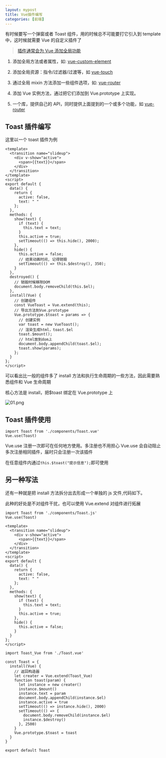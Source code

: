 ```yaml
---
layout: mypost
title: Vue插件编写
categories: [前端]
---
```


有时候要写一个弹窗或者 Toast 组件，用的时候总不可能要打它引入到 template 中，这时候就需要 Vue 的自定义插件了

> [插件通常会为 Vue 添加全局功能](https://cn.vuejs.org/v2/guide/plugins.html)

1. 添加全局方法或者属性，如: [vue-custom-element](https://github.com/karol-f/vue-custom-element)

2. 添加全局资源：指令/过滤器/过渡等，如 [vue-touch](https://github.com/vuejs/vue-touch)

3. 通过全局 mixin 方法添加一些组件选项，如: [vue-router](https://github.com/vuejs/vue-router)

4. 添加 Vue 实例方法，通过把它们添加到 Vue.prototype 上实现。

5. 一个库，提供自己的 API，同时提供上面提到的一个或多个功能，如 [vue-router](https://github.com/vuejs/vue-router)

## Toast 插件编写

这里以一个 toast 插件为例

```
<template>
  <transition name="slideup">
    <div v-show="active">
      <span>{{text}}</span>
    </div>
  </transition>
</template>
<script>
export default {
  data() {
    return {
      active: false,
      text: " "
    };
  },
  methods: {
    show(text) {
      if (text) {
        this.text = text;
      }
      this.active = true;
      setTimeout(() => this.hide(), 2000);
    },
    hide() {
      this.active = false;
      // 结束动画时间, 记得销毁
      setTimeout(() => this.$destroy(), 350);
    }
  },
  destroyed() {
    // 销毁时候移除DOM
    document.body.removeChild(this.$el);
  },
  install(Vue) {
    // 创建组件
    const VueToast = Vue.extend(this);
    // 导出方法到Vue.prototype
    Vue.prototype.$toast = params => {
      // 创建实例
      var toast = new VueToast();
      // 渲染生成html，toast.$el
      toast.$mount();
      // html放到dom上
      document.body.appendChild(toast.$el);
      toast.show(params);
    };
  }
};
</script>
```

可以看出比一般的组件多了 install 方法和执行生命周期的一些方法，因此需要熟悉组件和 Vue 生命周期

核心方法是 install，把\$toast 绑定在 Vue.prototype 上

![01.png](01.png)

## Toast 插件使用

```
import Toast from './components/Toast.vue'
Vue.use(Toast)
```

Vue.use 注册一次即可在任何地方使用。多注册也不用担心 Vue.use 会自动阻止多次注册相同插件，届时只会注册一次该插件

在任意组件内通过`this.$toast("提示信息");`即可使用

## 另一种写法

还有一种就是把 install 方法拆分出去形成一个单独的 js 文件,代码如下。

此种的好处是不对组件干扰，也可以使用 Vue.extend 对组件进行拓展

```
import Toast from './components/Toast.js'
Vue.use(Toast)
```

```
<template>
  <transition name="slideup">
    <div v-show="active">
      <span>{{text}}</span>
    </div>
  </transition>
</template>
<script>
export default {
  data() {
    return {
      active: false,
      text: " "
    };
  },
  methods: {
    show(text) {
      if (text) {
        this.text = text;
      }
      this.active = true;
    },
    hide() {
      this.active = false;
    }
  }
};
</script>
```

```
import Toast_Vue from './Toast.vue'

const Toast = {
  install(Vue) {
    // 返回构造器
    let creater = Vue.extend(Toast_Vue)
    function toast(param) {
      let instance = new creater()
      instance.$mount()
      instance.text = param
      document.body.appendChild(instance.$el)
      instance.active = true
      setTimeout(() => instance.hide(), 2000)
      setTimeout(() => {
        document.body.removeChild(instance.$el)
        instance.$destroy()
      }, 2500)
    }
    Vue.prototype.$toast = toast
  }
}

export default Toast

```
